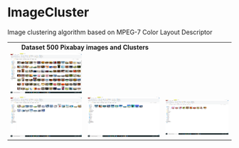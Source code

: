 # ImageCluster
Image clustering algorithm based on MPEG-7 Color Layout Descriptor

<table>
    <tr>
        <td colspan=2 align="center"><b>Dataset 500 Pixabay images and Clusters<b></td>
    </tr>
    <tr>
        <td>
            <img src="https://github.com/erdemunal35/ImageCluster/blob/main/temp/ss1.png" alt="Dataset"></img>
        </td>
  </tr>
  <tr>
        <td>
            <img src="https://github.com/erdemunal35/ImageCluster/blob/main/temp/cluster1.png" alt="cluster"></img>
        </td>
         <td>
            <img src="https://github.com/erdemunal35/ImageCluster/blob/main/temp/cluster2.png" alt="cluster"></img>
        </td>
        <td>
            <img src="https://github.com/erdemunal35/ImageCluster/blob/main/temp/cluster3.png" alt="cluster"></img>
        </td>
    </tr>
</table>
